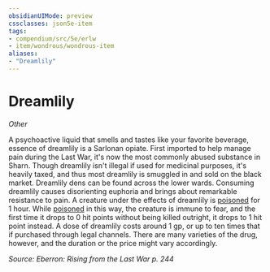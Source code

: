 ```yaml
---
obsidianUIMode: preview
cssclasses: json5e-item
tags:
- compendium/src/5e/erlw
- item/wondrous/wondrous-item
aliases: 
- "Dreamlily"
---
```

# Dreamlily
*Other*  


A psychoactive liquid that smells and tastes like your favorite beverage, essence of dreamlily is a Sarlonan opiate. First imported to help manage pain during the Last War, it's now the most commonly abused substance in Sharn. Though dreamlily isn't illegal if used for medicinal purposes, it's heavily taxed, and thus most dreamlily is smuggled in and sold on the black market. Dreamlily dens can be found across the lower wards. Consuming dreamlily causes disorienting euphoria and brings about remarkable resistance to pain. A creature under the effects of dreamlily is [poisoned](/Systems/5e/rules/conditions.md#poisoned) for 1 hour. While [poisoned](/Systems/5e/rules/conditions.md#poisoned) in this way, the creature is immune to fear, and the first time it drops to 0 hit points without being killed outright, it drops to 1 hit point instead. A dose of dreamlily costs around 1 gp, or up to ten times that if purchased through legal channels. There are many varieties of the drug, however, and the duration or the price might vary accordingly.

*Source: Eberron: Rising from the Last War p. 244*